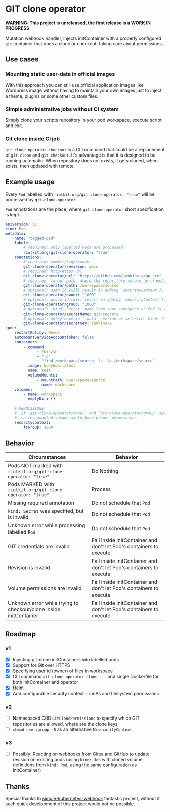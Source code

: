 GIT clone operator
==================

**WARNING: This project is unreleased, the first release is a WORK IN PROGRESS**

Mutation webhook handler, injects initContainer with a properly configured `git` container that does a clone or checkout, taking care about permissions.


Use cases
--------

### Mounting static user-data in official images

With this approach you can still use official application images like Wordpress image without having to maintain your own images
just to inject a theme, plugins or some other custom files.

### Simple administrative jobs without CI system

Simply clone your scripts repository in your pod workspace, execute script and exit.

### Git clone inside CI job

`git-clone-operator checkout` is a CLI command that could be a replacement of `git clone` and `git checkout`. 
It's advantage is that it is designed to be running automatic: When repository does not exists, it gets cloned, when exists, then updated with remote.

Example usage
-------------

Every `Pod` labelled with `riotkit.org/git-clone-operator: "true"` will be processed by `git-clone-operator`.

`Pod` annotations are the place, where `git-clone-operator` short specification is kept.

```yaml
apiVersion: v1
kind: Pod
metadata:
    name: "tagged-pod"
    labels:
        # required: only labelled Pods are processed
        riotkit.org/git-clone-operator: "true"
    annotations:
        # required: commit/tag/branch
        git-clone-operator/revision: main
        # required: http/https url
        git-clone-operator/url: "https://github.com/jenkins-x/go-scm"
        # required: target path, where the repository should be cloned, should be placed on a shared Volume mount point with other containers in same Pod
        git-clone-operator/path: /workspace/source
        # optional: user id (will result in adding `securityContext`), in effect: running `git` as selected user and creating files as selected user
        git-clone-operator/owner: "1000"
        # optional: group id (will result in adding `securityContext`), same behavior as in "git-clone-operator/owner"
        git-clone-operator/group: "1000"
        # optional: `kind: Secret` name from same namespace as Pod is (if not specified, then global defaults from operator will be taken, or no authorization would be used)
        git-clone-operator/secretName: git-secrets
        # optional: entry name in `.data` section of selected `kind: Secret`
        git-clone-operator/secretKey: jenkins-x
spec:
    restartPolicy: Never
    automountServiceAccountToken: false
    containers:
        - command:
              - /bin/sh
              - "-c"
              - "find /workspace/source; ls -la /workspace/source"
          image: busybox:latest
          name: test
          volumeMounts:
              - mountPath: /workspace/source
                name: workspace
    volumes:
        - name: workspace
          emptyDir: {}
          
    # PERMISSIONS:
    #  If `git-clone-operator/owner` and `git-clone-operator/group` specified, then `fsGroup` should have same value there
    #  so the mounted volume would have proper permissions
    securityContext:
        fsGroup: 1000
```

Behavior
--------

| Circumstances                                                     | Behavior                   |
|-------------------------------------------------------------------|----------------------------|
| Pods NOT marked with `riotkit.org/git-clone-operator: "true"`     | Do Nothing                 |
| Pods MARKED with `riotkit.org/git-clone-operator: "true"`         | Process                    |
| Missing required annotation                                       | Do not schedule that `Pod` |
| `kind: Secret` was specified, but is invalid                      | Do not schedule that `Pod` |
| Unknown error while processing labelled `Pod`                     | Do not schedule that `Pod` |
| GIT credentials are invalid                                       | Fail inside initContainer and don't let Pod's containers to execute |
| Revision is invalid                                               | Fail inside initContainer and don't let Pod's containers to execute |
| Volume permissions are invalid                                    | Fail inside initContainer and don't let Pod's containers to execute |
| Unknown error while trying to checkout/clone inside initContainer | Fail inside initContainer and don't let Pod's containers to execute |


Roadmap
-------

### v1

- [x] Injecting git-clone initContainers into labelled pods
- [x] Support for Git over HTTPS
- [x] Specifying user id (owner) of files in workspace
- [x] CLI command `git-clone-operator clone ...` and single Dockerfile for both initContainer and operator
- [x] Helm
- [x] Add configurable security context - runAs and filesystem permissions

### v2

- [ ] Namespaced CRD `GitClonePermissions` to specify which GIT repositories are allowed, where are the clone keys
- [ ] `chmod user:group -R` as an alternative to `securityContext`

### v3

- [ ] Possibly: Reacting on webhooks from Gitea and GitHub to update revision on existing pods (using `kind: Job` with cloned volume definitions from `kind: Pod`, using the same configuration as initContainer)

Thanks
------

Special thanks to [simple-kubernetes-webhook](https://github.com/slackhq/simple-kubernetes-webhook) fantastic project, without it such quick development of this project would not be possible.

